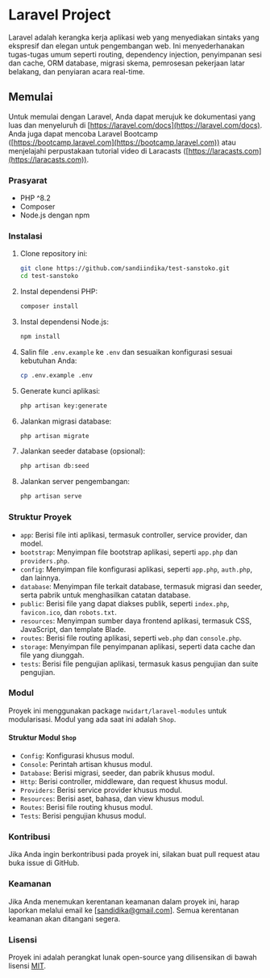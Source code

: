 # Laravel Project

Laravel adalah kerangka kerja aplikasi web yang menyediakan sintaks yang ekspresif dan elegan untuk pengembangan web. Ini menyederhanakan tugas-tugas umum seperti routing, dependency injection, penyimpanan sesi dan cache, ORM database, migrasi skema, pemrosesan pekerjaan latar belakang, dan penyiaran acara real-time.

## Memulai

Untuk memulai dengan Laravel, Anda dapat merujuk ke dokumentasi yang luas dan menyeluruh di [https://laravel.com/docs](https://laravel.com/docs). Anda juga dapat mencoba Laravel Bootcamp ([https://bootcamp.laravel.com](https://bootcamp.laravel.com)) atau menjelajahi perpustakaan tutorial video di Laracasts ([https://laracasts.com](https://laracasts.com)).

### Prasyarat

- PHP ^8.2
- Composer
- Node.js dengan npm

### Instalasi

1. Clone repository ini:
    ```bash
    git clone https://github.com/sandiindika/test-sanstoko.git
    cd test-sanstoko
    ```

2. Instal dependensi PHP:
    ```bash
    composer install
    ```

3. Instal dependensi Node.js:
    ```bash
    npm install
    ```

4. Salin file `.env.example` ke `.env` dan sesuaikan konfigurasi sesuai kebutuhan Anda:
    ```bash
    cp .env.example .env
    ```

5. Generate kunci aplikasi:
    ```bash
    php artisan key:generate
    ```

6. Jalankan migrasi database:
    ```bash
    php artisan migrate
    ```

7. Jalankan seeder database (opsional):
    ```bash
    php artisan db:seed
    ```

8. Jalankan server pengembangan:
    ```bash
    php artisan serve
    ```

### Struktur Proyek

- `app`: Berisi file inti aplikasi, termasuk controller, service provider, dan model.
- `bootstrap`: Menyimpan file bootstrap aplikasi, seperti `app.php` dan `providers.php`.
- `config`: Menyimpan file konfigurasi aplikasi, seperti `app.php`, `auth.php`, dan lainnya.
- `database`: Menyimpan file terkait database, termasuk migrasi dan seeder, serta pabrik untuk menghasilkan catatan database.
- `public`: Berisi file yang dapat diakses publik, seperti `index.php`, `favicon.ico`, dan `robots.txt`.
- `resources`: Menyimpan sumber daya frontend aplikasi, termasuk CSS, JavaScript, dan template Blade.
- `routes`: Berisi file routing aplikasi, seperti `web.php` dan `console.php`.
- `storage`: Menyimpan file penyimpanan aplikasi, seperti data cache dan file yang diunggah.
- `tests`: Berisi file pengujian aplikasi, termasuk kasus pengujian dan suite pengujian.

### Modul

Proyek ini menggunakan package `nwidart/laravel-modules` untuk modularisasi. Modul yang ada saat ini adalah `Shop`.

#### Struktur Modul `Shop`

- `Config`: Konfigurasi khusus modul.
- `Console`: Perintah artisan khusus modul.
- `Database`: Berisi migrasi, seeder, dan pabrik khusus modul.
- `Http`: Berisi controller, middleware, dan request khusus modul.
- `Providers`: Berisi service provider khusus modul.
- `Resources`: Berisi aset, bahasa, dan view khusus modul.
- `Routes`: Berisi file routing khusus modul.
- `Tests`: Berisi pengujian khusus modul.

### Kontribusi

Jika Anda ingin berkontribusi pada proyek ini, silakan buat pull request atau buka issue di GitHub.

### Keamanan

Jika Anda menemukan kerentanan keamanan dalam proyek ini, harap laporkan melalui email ke [sandidika@gmail.com]. Semua kerentanan keamanan akan ditangani segera.

### Lisensi

Proyek ini adalah perangkat lunak open-source yang dilisensikan di bawah lisensi [MIT](LICENSE).
